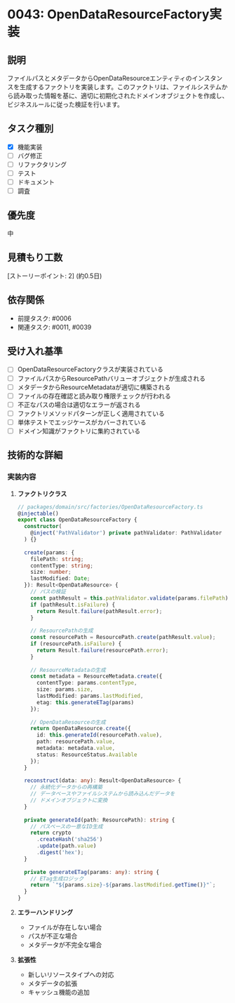 # 0043: OpenDataResourceFactory実装

## 説明
ファイルパスとメタデータからOpenDataResourceエンティティのインスタンスを生成するファクトリを実装します。このファクトリは、ファイルシステムから読み取った情報を基に、適切に初期化されたドメインオブジェクトを作成し、ビジネスルールに従った検証を行います。

## タスク種別
- [x] 機能実装
- [ ] バグ修正
- [ ] リファクタリング
- [ ] テスト
- [ ] ドキュメント
- [ ] 調査

## 優先度
中

## 見積もり工数
[ストーリーポイント: 2] (約0.5日)

## 依存関係
- 前提タスク: #0006
- 関連タスク: #0011, #0039

## 受け入れ基準
- [ ] OpenDataResourceFactoryクラスが実装されている
- [ ] ファイルパスからResourcePathバリューオブジェクトが生成される
- [ ] メタデータからResourceMetadataが適切に構築される
- [ ] ファイルの存在確認と読み取り権限チェックが行われる
- [ ] 不正なパスの場合は適切なエラーが返される
- [ ] ファクトリメソッドパターンが正しく適用されている
- [ ] 単体テストでエッジケースがカバーされている
- [ ] ドメイン知識がファクトリに集約されている

## 技術的な詳細
### 実装内容
1. **ファクトリクラス**
   ```typescript
   // packages/domain/src/factories/OpenDataResourceFactory.ts
   @injectable()
   export class OpenDataResourceFactory {
     constructor(
       @inject('PathValidator') private pathValidator: PathValidator
     ) {}
     
     create(params: {
       filePath: string;
       contentType: string;
       size: number;
       lastModified: Date;
     }): Result<OpenDataResource> {
       // パスの検証
       const pathResult = this.pathValidator.validate(params.filePath);
       if (pathResult.isFailure) {
         return Result.failure(pathResult.error);
       }
       
       // ResourcePathの生成
       const resourcePath = ResourcePath.create(pathResult.value);
       if (resourcePath.isFailure) {
         return Result.failure(resourcePath.error);
       }
       
       // ResourceMetadataの生成
       const metadata = ResourceMetadata.create({
         contentType: params.contentType,
         size: params.size,
         lastModified: params.lastModified,
         etag: this.generateETag(params)
       });
       
       // OpenDataResourceの生成
       return OpenDataResource.create({
         id: this.generateId(resourcePath.value),
         path: resourcePath.value,
         metadata: metadata.value,
         status: ResourceStatus.Available
       });
     }
     
     reconstruct(data: any): Result<OpenDataResource> {
       // 永続化データからの再構築
       // データベースやファイルシステムから読み込んだデータを
       // ドメインオブジェクトに変換
     }
     
     private generateId(path: ResourcePath): string {
       // パスベースの一意なID生成
       return crypto
         .createHash('sha256')
         .update(path.value)
         .digest('hex');
     }
     
     private generateETag(params: any): string {
       // ETag生成ロジック
       return `"${params.size}-${params.lastModified.getTime()}"`;
     }
   }
   ```

2. **エラーハンドリング**
   - ファイルが存在しない場合
   - パスが不正な場合
   - メタデータが不完全な場合

3. **拡張性**
   - 新しいリソースタイプへの対応
   - メタデータの拡張
   - キャッシュ機能の追加
